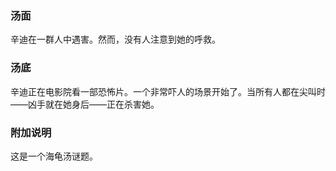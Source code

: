 
### 汤面

辛迪在一群人中遇害。然而，没有人注意到她的呼救。

### 汤底

辛迪正在电影院看一部恐怖片。一个非常吓人的场景开始了。当所有人都在尖叫时——凶手就在她身后——正在杀害她。

### 附加说明
这是一个海龟汤谜题。
